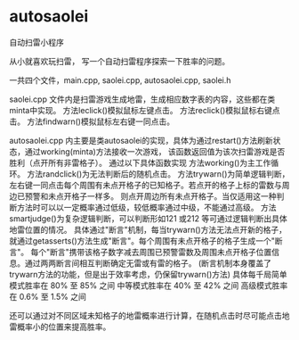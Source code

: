 # autosaolei
自动扫雷小程序

从小就喜欢玩扫雷， 写一个自动扫雷程序探索一下胜率的问题。

一共四个文件，main.cpp, saolei.cpp, autosaolei.cpp, saolei.h

saolei.cpp 文件内是扫雷游戏生成地雷，生成相应数字表的内容，这些都在类minta中实现。
方法leclick()模拟鼠标左键点击。
方法reclick()模拟鼠标右键点击。
方法findwarn()模拟鼠标左右键一同点击。

autosaolei.cpp 内主要是类autosaolei的实现，具体为通过restart()方法刷新状态，通过working(minta)方法接收一次游戏，
该函数返回值为该次扫雷游戏是否胜利（点开所有非雷格子）。
通过以下具体函数实现
方法working()为主工作循环。
方法randclick()为无法判断后的随机点击。
方法trywarn()为简单逻辑判断，左右键一同点击每个周围有未点开格子的已知格子。若点开的格子上标的雷数与周边已预警和未点开格子一样多。
则点开周边所有未点开格子。当仅适用这一种判断方法时可以以一定概率通过低级，较低概率通过中级，不能通过高级。
方法smartjudge()为复杂逻辑判断，可以判断形如121 或212 等可通过逻辑判断出具体地雷位置的情况。
  具体通过"断言"机制，每当trywarn()方法无法点开新的格子，就通过getasserts()方法生成"断言"。每个周围有未点开格子的格子生成一个"断言"。
  每个"断言"携带该格子数字减去周围已预警雷数及周围未点开格子位置信息。通过两两断言间相互判断确定无雷或有雷的格子。
  (断言机制本身覆盖了trywarn方法的功能，但是出于效率考虑，仍保留trywarn()方法)
具体每千局简单模式胜率在   80% 至 85% 之间
          中等模式胜率在  40% 至 42% 之间
          高级模式胜率在  0.6% 至 1.5% 之间
          
还可以通过对不同区域未知格子的地雷概率进行计算，在随机点击时尽可能点击地雷概率小的位置来提高胜率。
